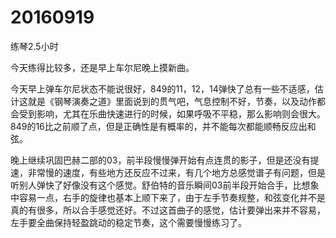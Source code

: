 # 20160919

练琴2.5小时

今天练得比较多，还是早上车尔尼晚上摸新曲。

今天早上弹车尔尼状态不能说很好，849的11，12，14弹快了总有一些不适感，估计这就是《钢琴演奏之道》里面说到的贯气吧，气息控制不好，节奏，以及动作都会受到影响，尤其在乐曲快速进行的时候，如果呼吸不平稳，那么影响则会很大。849的16比之前顺了点，但是正确性是有概率的，并不能每次都能顺畅反应出和弦。

晚上继续巩固巴赫二部的03，前半段慢慢弹开始有点连贯的影子，但是还没有提速，非常慢的速度，有些地方还反应不过来，有几个地方总感觉谱子有问题，但是听别人弹快了好像没有这个感觉。舒伯特的音乐瞬间03前半段开始合手，比想象中容易一点，右手的旋律也基本上顺下来了，由于左手节奏规整，和弦变化并不是真的有很多，所以合手感觉还好。不过这首曲子的感觉，估计要弹出来并不容易，左手要全曲保持轻盈跳动的稳定节奏，这个需要慢慢练习了。
